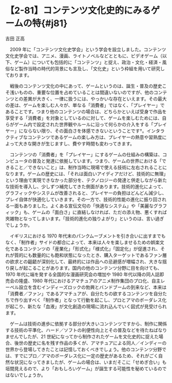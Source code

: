 # 【2-81】コンテンツ文化史的にみるゲームの特{#j81}

<div class="author">吉田 正高</div>

　2009 年に「コンテンツ文化史学会」という学会を設立しました。コンテンツ文化史学会では、アニメ、漫画、ライトノベルなどとともに、ビデオゲーム（以下、ゲーム）についても包括的に「コンテンツ」と捉え、政治・文化・経済・風俗など製作当時の時代的背景にも言及し、「文化史」という枠組を用いて研究しております。

　戦後のコンテンツ文化の中にあって、ゲームというのは、誕生・普及の歴史こそ浅いものの、重要な位置を占めていることは間違いないのですが、他のコンテンツとの差異が大きく、一律に扱うには、やっかいな存在といえます。その最大の差は、ゲームを楽しむ人々が、単なる「消費者」ではなく、「プレイヤー」であることです。つまり他のコンテンツの場合は、どちらかといえば受身で作品を享受する「消費者」を対象としているのに対して、ゲームを楽しむためには、自らがゲーム内で設定された世界観やルールに沿って何らかの介入をする「プレイヤー」にならない限り、その面白さを体感できないということです†。インタラクティブなコンテンツであるゲームの楽しみ方は、プレイヤーの熱意や習熟度によって大きな開きが生じますし、費やす時間も変わってきます。

　コンテンツの「消費者」を「プレイヤー」にするゲームの仕組みの構築は、コンピュータの普及と発達に依拠しています。つまり、ゲームの世界における「できること／できないこと」は、制作当時に現場で使える技術に左右されることになります。ゲームの歴史には、「それは面白いアイディアだけど、技術的に無理」という理由で実現できなかった部分を、テクノロジーの発達と併走しながら新たな技術を導入し、少しずつ補完してきた側面があります。技術的進化によって、グラフィックやシステムが改善されると、プレイヤーの負担はどんどん減少し、プレイ自体が快適化していきます。その一方で、技術的性能の進化に振り回される一面もありました。よくある宣伝文句の「快適なシステム」や「美麗なグラフィック」も、ゲームの「面白さ」に直結しなければ、ただの添え物、悪くすれば夾雑物となってしまいます。「技術的進化の独りよがり」というのは、言い過ぎでしょうか。

　イギリスにおける 1970 年代末のパンクムーブメントを引き合いに出すまでもなく、「制作者」サイドの都合によって、本来は人々を楽しませるための娯楽文化であるコンテンツの「産業化」「形式化」「様式化」「固定化」が促進され、それが質的にも数量的にも飽和状態になったとき、購入ターゲットであるファン層の欲求との齟齬が深刻化して、最終的には作品への忌避感が増幅され、大きな揺り戻しが起こることがあります。国内の他のコンテンツ分野に目を向けても、1970 年代に端を発する全国的な漫画研究会の増加や 1980 年代以降の同人誌即売会の隆盛、1980 年代におけるアマチュアのアニメ制作集団のプロ化、自主レーベル設立を含むインディーズロックの勃興とバンドブームの到来など、本来は「消費者／ファン」であるアマチュアが、自分たちの欲するコンテンツを自分たちで作り出すべく「制作者」となって行動を起こし、プロとアマのボーダレス化が起こり、新たな「血液」が文化創造の現場に流れ込んでいく図式が見受けられます。

　ゲームは技術の進歩に依拠する部分が大きいコンテンツですから、制作に関係する技術の平準化、ハード／ソフトの利便性向上とその普及などを待たねばなりませんでしたが、21 世紀になってから制作されたゲームを文化史的に捉えた場合、後世の歴史に名を残す作品の多くが、アマチュアによる同人／インディーの世界から登場してきたことは記憶しておくべきでしょう。他のコンテンツ分野では、すでにプロ／アマのボーダレス化に一定の歴史があるため、それがごく自然な状況になってきましたが、ゲームの場合は、いまだそこに「せめぎ合い」も垣間見えるので、より「おもしろいゲーム」が誕生する可能性を秘めているのではないでしょうか。
